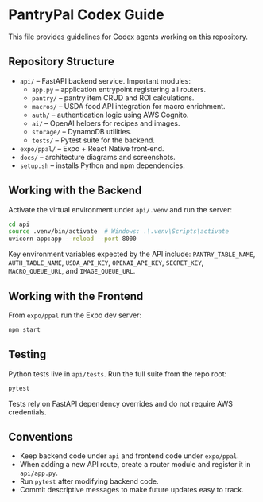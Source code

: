 # PantryPal Codex Guide

This file provides guidelines for Codex agents working on this repository.

## Repository Structure

- `api/` – FastAPI backend service. Important modules:
  - `app.py` – application entrypoint registering all routers.
  - `pantry/` – pantry item CRUD and ROI calculations.
  - `macros/` – USDA food API integration for macro enrichment.
  - `auth/` – authentication logic using AWS Cognito.
  - `ai/` – OpenAI helpers for recipes and images.
  - `storage/` – DynamoDB utilities.
  - `tests/` – Pytest suite for the backend.
- `expo/ppal/` – Expo + React Native front‑end.
- `docs/` – architecture diagrams and screenshots.
- `setup.sh` – installs Python and npm dependencies.

## Working with the Backend

Activate the virtual environment under `api/.venv` and run the server:

```bash
cd api
source .venv/bin/activate  # Windows: .\.venv\Scripts\activate
uvicorn app:app --reload --port 8000
```

Key environment variables expected by the API include:
`PANTRY_TABLE_NAME`, `AUTH_TABLE_NAME`, `USDA_API_KEY`, `OPENAI_API_KEY`,
`SECRET_KEY`, `MACRO_QUEUE_URL`, and `IMAGE_QUEUE_URL`.

## Working with the Frontend

From `expo/ppal` run the Expo dev server:

```bash
npm start
```

## Testing

Python tests live in `api/tests`. Run the full suite from the repo root:

```bash
pytest
```

Tests rely on FastAPI dependency overrides and do not require AWS credentials.

## Conventions

- Keep backend code under `api` and frontend code under `expo/ppal`.
- When adding a new API route, create a router module and register it in `api/app.py`.
- Run `pytest` after modifying backend code.
- Commit descriptive messages to make future updates easy to track.

